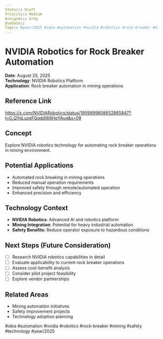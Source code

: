 ```yaml
---
Status:: Draft
Priority:: Medium
Assignee:: Greg
DueDate:: 
Tags:: #year/2025 #idea #automation #nvidia #robotics #rock-breaker #mining #technology
---
```


# NVIDIA Robotics for Rock Breaker Automation

**Date**: August 25, 2025  
**Technology**: NVIDIA Robotics Platform  
**Application**: Rock breaker automation in mining operations  

## Reference Link
https://x.com/NVIDIARobotics/status/1959999808652865847?t=0_QYgLuzeFQqddW8HqYAug&s=09

## Concept
Explore NVIDIA robotics technology for automating rock breaker operations in mining environment.

## Potential Applications
- Automated rock breaking in mining operations
- Reduced manual operation requirements
- Improved safety through remote/automated operation
- Enhanced precision and efficiency

## Technology Context
- **NVIDIA Robotics**: Advanced AI and robotics platform
- **Mining Integration**: Potential for heavy industrial automation
- **Safety Benefits**: Reduce operator exposure to hazardous conditions

## Next Steps (Future Consideration)
- [ ] Research NVIDIA robotics capabilities in detail
- [ ] Evaluate applicability to current rock breaker operations
- [ ] Assess cost-benefit analysis
- [ ] Consider pilot project feasibility
- [ ] Explore vendor partnerships

## Related Areas
- Mining automation initiatives
- Safety improvement projects
- Technology adoption planning

#idea #automation #nvidia #robotics #rock-breaker #mining #safety #technology #year/2025